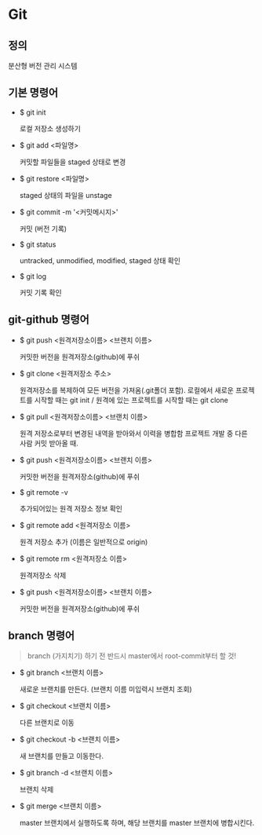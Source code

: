 # Git 



## 정의

분산형 버전 관리 시스템



## 기본 명령어

- $ git init

  로컬 저장소 생성하기	

  

- $ git add <파일명>

  커밋할 파일들을 staged 상태로 변경



- $ git restore <파일명>

  staged 상태의 파일을 unstage



- $ git commit -m '<커밋메시지>'

  커밋 (버전 기록)	

  

- $ git status

  untracked, unmodified, modified, staged 상태 확인

  

- $ git log

  커밋 기록 확인



## git-github 명령어



- $ git push <원격저장소이름> <브랜치 이름>

  커밋한 버전을 원격저장소(github)에 푸쉬

  

- $ git clone <원격저장소 주소>

  원격저장소를 복제하여 모든 버전을 가져옴(.git폴더 포함).
  로컬에서 새로운 프로젝트를 시작할 때는 git init / 원격에 있는 프로젝트를 시작할 때는 git clone

  

- $ git pull <원격저장소이름> <브랜치 이름>

  원격 저장소로부터 변경된 내역을 받아와서 이력을 병합함
  프로젝트 개발 중 다른 사람 커밋 받아올 때.

  

- $ git push <원격저장소이름> <브랜치 이름>

  커밋한 버전을 원격저장소(github)에 푸쉬

  

- $ git remote -v

  추가되어있는 원격 저장소 정보 확인

  

- $ git remote add <원격저장소 이름> <url>

  원격 저장소 추가 (이름은 일반적으로 origin)

  

- $ git remote rm <원격저장소 이름>

  원격저장소 삭제

  

- $ git push <원격저장소이름> <브랜치 이름>

  커밋한 버전을 원격저장소(github)에 푸쉬



## branch 명령어

> branch (가지치기) 하기 전 반드시 master에서 root-commit부터 할 것!



- $ git branch <브랜치 이름>

  새로운 브랜치를 만든다. (브랜치 이름 미입력시 브랜치 조회)

  

- $ git checkout <브랜치 이름>

  다른 브랜치로 이동

  

- $ git checkout -b <브랜치 이름>

  새 브랜치를 만들고 이동한다.

  

- $ git branch -d <브랜치 이름>

  브랜치 삭제

  

- $ git merge <브랜치 이름>

  master 브랜치에서 실행하도록 하며, 해당 브랜치를 master 브랜치에 병합시킨다.

